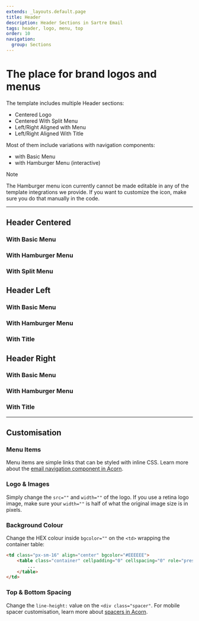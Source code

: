 ```yaml
---
extends: _layouts.default.page
title: Header
description: Header Sections in Sartre Email
tags: header, logo, menu, top
order: 10
navigation:
  group: Sections
---
```


# The place for brand logos and menus

The template includes multiple Header sections:

- Centered Logo
- Centered With Split Menu
- Left/Right Aligned with Menu
- Left/Right Aligned With Title

Most of them include variations with navigation components:

- with Basic Menu
- with Hamburger Menu (interactive)

<div class="bg-blue-lightest border-l-4 border-blue p-4" role="alert">
  <p class="font-sans font-bold m-0 text-md text-blue-dark">Note</p>
  <p class="m-0 text-md text-blue-dark">The Hamburger menu icon currently cannot be made editable in any of the template integrations we provide. If you want to customize the icon, make sure you do that manually in the code.</p>
</div>

---

## Header Centered

### With Basic Menu

### With Hamburger Menu

### With Split Menu

## Header Left

### With Basic Menu

### With Hamburger Menu

### With Title

## Header Right

### With Basic Menu

### With Hamburger Menu

### With Title

---

## Customisation

### Menu Items

Menu items are simple links that can be styled with inline CSS. Learn more about the [email navigation component in Acorn](https://thememountain.github.io/acorn/components/navigation.html).

### Logo & Images

Simply change the `src=""` and `width=""` of the logo. If you use a retina logo image, make sure your `width=""` is half of what the original image size is in pixels.

### Background Colour

Change the HEX colour inside `bgcolor=""` on the `<td>` wrapping the container table:

```html
<td class="px-sm-16" align="center" bgcolor="#EEEEEE">
    <table class="container" cellpadding="0" cellspacing="0" role="presentation" width="600">
        ...
    </table>
</td>
```

### Top & Bottom Spacing

Change the `line-height:` value on the `<div class="spacer"`. For mobile spacer customisation, learn more about [spacers in Acorn](https://thememountain.github.io/acorn/utilities/spacing.html).

